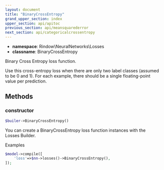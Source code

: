 ```yaml
---
layout: document
title: "BinaryCrossEntropy"
grand_upper_section: index
upper_section: api/apitoc
previous_section: api/meansquarederror
next_section: api/categoricalcrossentropy
---
```


- **namespace**: Rindow\NeuralNetworks\Losses
- **classname**: BinaryCrossEntropy

Binary Cross Entropy loss function.

Use this cross-entropy loss when there are only two label classes (assumed to be 0 and 1). For each example, there should be a single floating-point value per prediction.

Methods
-------

### constructor
```php
$builer->BinaryCrossEntropy()
```
You can create a BinaryCrossEntropy loss function instances with the Losses Builder.

Examples

```php
$model->compile([
    'loss'=>$nn->losses()->BinaryCrossEntropy(),
]);
```
